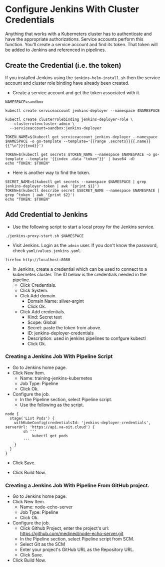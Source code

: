 # Configure Jenkins With Cluster Credentials

Anything that works with a Kuberneters cluster has to authenticate and have the appropriate authorizations. Service accounts perform this function. You'll create a service account and find its token. That token will be added to Jenkins and referenced in pipelines.

## Create the Credential (i.e. the token)

If you installed Jenkins using the `jenkins-helm-install.sh` then the service account and cluster role binding have already been created.

* Create a service account and get the token associated with it.

```
NAMESPACE=sandbox

kubectl create serviceaccount jenkins-deployer --namespace $NAMESPACE

kubectl create clusterrolebinding jenkins-deployer-role \
  --clusterrole=cluster-admin \
  --serviceaccount=sandbox:jenkins-deployer

TOKEN_NAME=$(kubectl get serviceaccount jenkins-deployer --namespace $NAMESPACE -o go-template --template='{{range .secrets}}{{.name}}{{"\n"}}{{end}}')

TOKEN=$(kubectl get secrets $TOKEN_NAME --namespace $NAMESPACE -o go-template --template '{{index .data "token"}}' | base64 -d)
echo "TOKEN: $TOKEN"
```

* Here is another way to find the token.

```
SECRET_NAME=$(kubectl get secrets --namespace $NAMESPACE | grep jenkins-deployer-token | awk '{print $1}')
TOKEN=$(kubectl describe secret $SECRET_NAME --namespace $NAMESPACE | grep ^token | awk '{print $2}')
echo "TOKEN: $TOKEN"
```

## Add Credential to Jenkins

* Use the following script to start a local proxy for the Jenkins service.

```
./jenkins-proxy-start.sh $NAMESPACE
```

* Visit Jenkins. Login as the `admin` user. If you don't know the password, check `yaml/values.jenkins.yaml`.

```
firefox http://localhost:8080
```

* In Jenkins, create a credential which can be used to connect to a kubernetes cluster. The ID below is the credentials needed in the pipeline.
    * Click Credentials.
    * Click System.
    * Clck Add domain.
        * Domain Name: silver-argint
        * Click Ok.
    * Click Add credentials.
        * Kind: Secret text
        * Scope: Global
        * Secret: paste the token from above.
        * ID: jenkins-deployer-credentials
        * Description: used in jenkins pipelines to confgure kubectl
        * Click Ok.

### Creating a Jenkins Job With Pipeline Script

* Go to Jenkins home page.
* Click New Item.
    * Name: training-jenkins-kubernetes
    * Job Type: Pipeline
    * Click Ok.
* Configure the job.
    * In the Pipeline section, select Pipeline script.
    * Use the following as the script.
```
node {
  stage('List Pods') {
    withKubeConfig(credentialsId: 'jenkins-deployer-credentials', serverUrl: 'https://api.va-oit.cloud') {
        sh '''
            kubectl get pods
        '''
    }
  }
}
```

* Click Save.

* Click Build Now.

### Creating a Jenkins Job With Pipeline From GitHub project.

* Go to Jenkins home page.
* Click New Item.
    * Name: node-echo-server
    * Job Type: Pipeline
    * Click Ok.
* Configure the job.
    * Click Github Project, enter the project's url: https://github.com/medined/node-echo-server.git
    * In the Pipeline section, select Pipeline script from SCM.
    * Select Git as the SCM
    * Enter your project's GitHub URL as the Repository URL.
    * Click Save.
* Click Build Now.
